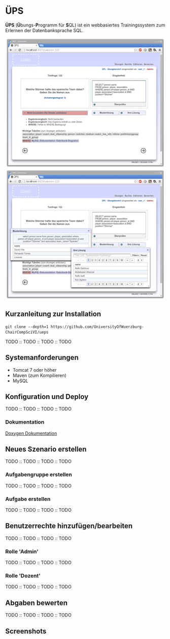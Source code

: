 # ÜPS
**ÜPS** (**Ü**bungs-**P**rogramm für **S**QL) ist ein webbasiertes Trainingssystem zum Erlernen der Datenbanksprache SQL.

![](res/screenshots/ueps_neu_02.png)
![](res/screenshots/ueps_neu_03.png)

## Kurzanleitung zur Installation

``git clone --depth=1 https://github.com/UniversityOfWuerzburg-ChairCompSciVI/ueps``

TODO :: TODO :: TODO :: TODO

## Systemanforderungen
* Tomcat 7 oder höher
* Maven (zum Kompilieren)
* MySQL

## Konfiguration und Deploy
TODO :: TODO :: TODO :: TODO

### Dokumentation
<!--- TODO: -->
[Doxygen Dokumentation](http://kolbasa.github.io/ueps/doxygen/)

## Neues Szenario erstellen
TODO :: TODO :: TODO :: TODO

### Aufgabengruppe erstellen
TODO :: TODO :: TODO :: TODO

### Aufgabe erstellen
TODO :: TODO :: TODO :: TODO

## Benutzerrechte hinzufügen/bearbeiten
TODO :: TODO :: TODO :: TODO
### Rolle 'Admin'
TODO :: TODO :: TODO :: TODO
### Rolle 'Dozent'
TODO :: TODO :: TODO :: TODO

## Abgaben bewerten
TODO :: TODO :: TODO :: TODO



## Screenshots
